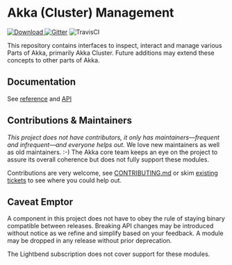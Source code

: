 # Akka (Cluster) Management

 [ ![Download](https://api.bintray.com/packages/akka/maven/akka-management/images/download.svg) ](https://bintray.com/akka/maven/akka-management/_latestVersion)  [![Gitter](https://badges.gitter.im/Join%20Chat.svg)](https://gitter.im/akka/akka) ![TravisCI](https://travis-ci.org/akka/akka-management.svg?branch=masterr) 

This repository contains interfaces to inspect, interact and manage various Parts of Akka, primarily Akka Cluster.
Future additions may extend these concepts to other parts of Akka.

Documentation
-------------

See [reference](http://developer.lightbend.com/docs/akka-management/current/) and [API](https://developer.lightbend.com/docs/api/akka-management/current/akka/management/index.html)

Contributions & Maintainers
---------------------------

*This project does not have contributors, it only has maintainers—frequent and infrequent—and everyone helps out.*
We love new maintainers as well as old maintainers. :-)
The Akka core team keeps an eye on the project to assure its overall coherence but does not fully support these modules.

Contributions are very welcome, see [CONTRIBUTING.md](https://github.com/akka/akka-management/blob/master/CONTRIBUTING.md) or skim [existing tickets](https://github.com/akka/akka-management/issues) to see where you could help out.

Caveat Emptor
-------------

A component in this project does not have to obey the rule of staying binary compatible between releases. Breaking API changes may be introduced without notice as we refine and simplify based on your feedback. A module may be dropped in any release without prior deprecation. 

The Lightbend subscription does not cover support for these modules.
